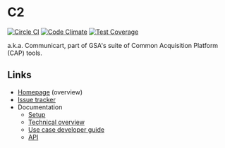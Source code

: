 # C2

[![Circle CI](https://circleci.com/gh/18F/C2.svg?style=svg)](https://circleci.com/gh/18F/C2) [![Code Climate](https://codeclimate.com/github/18F/C2/badges/gpa.svg)](https://codeclimate.com/github/18F/C2) [![Test Coverage](https://codeclimate.com/github/18F/C2/badges/coverage.svg)](https://codeclimate.com/github/18F/C2)

a.k.a. Communicart, part of GSA's suite of Common Acquisition Platform (CAP) tools.

## Links

* [Homepage](http://18f.github.io/C2/) (overview)
* [Issue tracker](https://www.pivotaltracker.com/n/projects/1149728)
* Documentation
    * [Setup](doc/setup.md)
    * [Technical overview](doc/overview.md)
    * [Use case developer guide](doc/use_case_development.md)
    * [API](doc/api.md)
